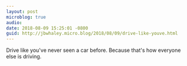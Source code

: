 ```yaml
---
layout: post
microblog: true
audio: 
date: 2018-08-09 15:25:01 -0800
guid: http://jbwhaley.micro.blog/2018/08/09/drive-like-youve.html
---
```

Drive like you've never seen a car before. Because that's how everyone else is driving.
